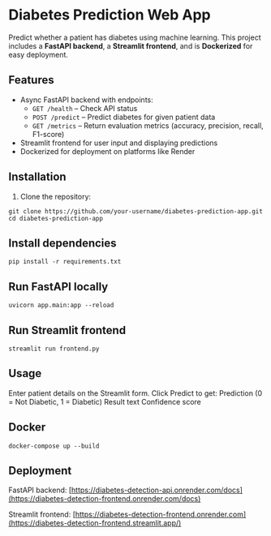 # Diabetes Prediction Web App

Predict whether a patient has diabetes using machine learning. This project includes a **FastAPI backend**, a **Streamlit frontend**, and is **Dockerized** for easy deployment.

## Features

- Async FastAPI backend with endpoints:
  - `GET /health` – Check API status
  - `POST /predict` – Predict diabetes for given patient data
  - `GET /metrics` – Return evaluation metrics (accuracy, precision, recall, F1-score)
- Streamlit frontend for user input and displaying predictions
- Dockerized for deployment on platforms like Render

## Installation

1. Clone the repository:
```
git clone https://github.com/your-username/diabetes-prediction-app.git
cd diabetes-prediction-app
```
## Install dependencies
```
pip install -r requirements.txt
```
## Run FastAPI locally
```
uvicorn app.main:app --reload
```
## Run Streamlit frontend
```
streamlit run frontend.py
```
## Usage
Enter patient details on the Streamlit form.
Click Predict to get:
  Prediction (0 = Not Diabetic, 1 = Diabetic)
  Result text
  Confidence score
## Docker
```
docker-compose up --build
```
## Deployment
FastAPI backend: [https://diabetes-detection-api.onrender.com/docs](https://diabetes-detection-frontend.onrender.com/docs)

Streamlit frontend: [https://diabetes-detection-frontend.onrender.com](https://diabetes-detection-frontend.streamlit.app/)
